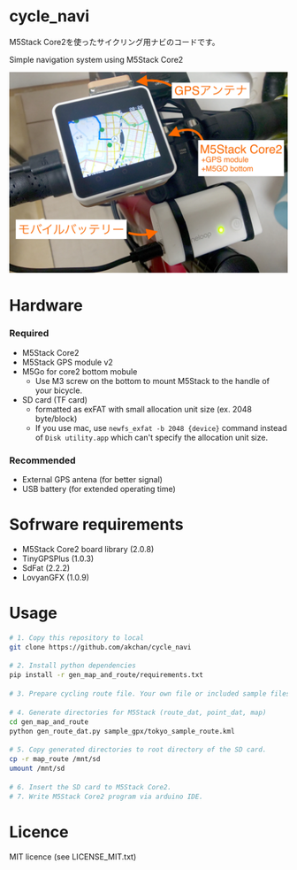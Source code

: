 # cycle_navi

M5Stack Core2を使ったサイクリング用ナビのコードです。

Simple navigation system using M5Stack Core2

![](gen_map_and_route/overview.JPG)

# Hardware

### Required

- M5Stack Core2
- M5Stack GPS module v2
- M5Go for core2 bottom mobule
    - Use M3 screw on the bottom to mount M5Stack to the handle of your bicycle.
- SD card (TF card)
    - formatted as exFAT with small allocation unit size (ex. 2048 byte/block)
    - If you use mac, use `newfs_exfat -b 2048 {device}` command instead of `Disk utility.app` which can't specify the allocation unit size.

### Recommended

- External GPS antena (for better signal)
- USB battery (for extended operating time)

# Sofrware requirements

- M5Stack Core2 board library (2.0.8)
- TinyGPSPlus (1.0.3)
- SdFat (2.2.2)
- LovyanGFX (1.0.9)

# Usage

```bash
# 1. Copy this repository to local
git clone https://github.com/akchan/cycle_navi

# 2. Install python dependencies
pip install -r gen_map_and_route/requirements.txt

# 3. Prepare cycling route file. Your own file or included sample files (in gen_map_and_route/sample_gpx) can be used.

# 4. Generate directories for M5Stack (route_dat, point_dat, map)
cd gen_map_and_route
python gen_route_dat.py sample_gpx/tokyo_sample_route.kml

# 5. Copy generated directories to root directory of the SD card.
cp -r map_route /mnt/sd
umount /mnt/sd

# 6. Insert the SD card to M5Stack Core2.
# 7. Write M5Stack Core2 program via arduino IDE.
```

# Licence

MIT licence (see LICENSE_MIT.txt)
